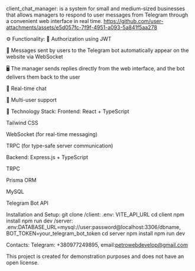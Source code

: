 client_chat_manager: is a system for small and medium-sized businesses that allows managers to respond to user messages from Telegram through a convenient web interface in real time. 
https://github.com/user-attachments/assets/e5d057fc-7f9f-4951-a093-5a841f5aa278

⚙️ Functionality:
🔐 Authorization using JWT

💬 Messages sent by users to the Telegram bot automatically appear on the website via WebSocket

🖥️ The manager sends replies directly from the web interface, and the bot delivers them back to the user

🔄 Real-time chat

👥 Multi-user support

🧰 Technology Stack:
Frontend:
React + TypeScript

Tailwind CSS

WebSocket (for real-time messaging)

TRPC (for type-safe server communication)

Backend:
Express.js + TypeScript

TRPC

Prisma ORM

MySQL

Telegram Bot API 

Installation and Setup:
git clone 
/client: .env: VITE_API_URL 
cd client
npm install
npm run dev
/server: .env:DATABASE_URL=mysql://user:password@localhost:3306/dbname, BOT_TOKEN=your_telegram_bot_token
cd server
npm install
npm run dev


Contacts: Telegram: +380977249895, email:petrowebdevelop@gmail.com

This project is created for demonstration purposes and does not have an open license.


